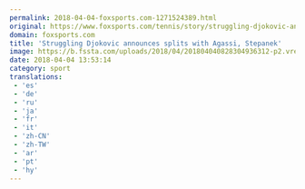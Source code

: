 ```yaml
---
permalink: 2018-04-04-foxsports.com-1271524389.html
original: https://www.foxsports.com/tennis/story/struggling-djokovic-announces-splits-with-agassi-stepanek-040418
domain: foxsports.com
title: 'Struggling Djokovic announces splits with Agassi, Stepanek'
image: https://b.fssta.com/uploads/2018/04/201804040828304936312-p2.vresize.1200.630.high.70.jpeg
date: 2018-04-04 13:53:14
category: sport
translations: 
 - 'es'
 - 'de'
 - 'ru'
 - 'ja'
 - 'fr'
 - 'it'
 - 'zh-CN'
 - 'zh-TW'
 - 'ar'
 - 'pt'
 - 'hy'
---
```


